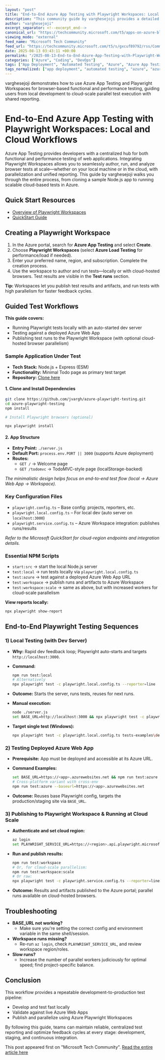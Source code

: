 ```yaml
---
layout: "post"
title: "End-to-End Azure App Testing with Playwright Workspaces: Local and Cloud Workflows"
description: "This community guide by varghesejoji provides a detailed walkthrough on using Azure App Testing with Playwright Workspaces for scalable browser-based app testing. It covers local setup, integration with Azure Web Apps, scripting, troubleshooting, and leveraging cloud-hosted browsers for parallel test execution. Emphasis is placed on configuration, practical NPM scripts, and workflows to optimize functional and performance testing in development and CI pipelines."
author: "varghesejoji"
excerpt_separator: <!--excerpt_end-->
canonical_url: "https://techcommunity.microsoft.com/t5/apps-on-azure-blog/azure-app-testing-playwright-workspaces-for-local-to-cloud-test/ba-p/4442711"
viewing_mode: "external"
feed_name: "Microsoft Tech Community"
feed_url: "https://techcommunity.microsoft.com/t5/s/gxcuf89792/rss/Community"
date: 2025-08-13 03:43:11 +00:00
permalink: "/2025-08-13-End-to-End-Azure-App-Testing-with-Playwright-Workspaces-Local-and-Cloud-Workflows.html"
categories: ["Azure", "Coding", "DevOps"]
tags: ["App Deployment", "Automated Testing", "Azure", "Azure App Testing", "Azure Portal", "Azure Web App", "Browser Automation", "CI/CD", "Cloud Testing", "Coding", "Community", "Continuous Integration", "DevOps", "Express", "Functional Testing", "JavaScript", "Microsoft Azure", "Node.js", "npm Scripts", "Performance Testing", "Playwright", "Playwright Workspaces", "Test Parallelism", "Test Reporting", "Testing Configuration"]
tags_normalized: ["app deployment", "automated testing", "azure", "azure app testing", "azure portal", "azure web app", "browser automation", "cislashcd", "cloud testing", "coding", "community", "continuous integration", "devops", "express", "functional testing", "javascript", "microsoft azure", "nodedotjs", "npm scripts", "performance testing", "playwright", "playwright workspaces", "test parallelism", "test reporting", "testing configuration"]
---
```


varghesejoji demonstrates how to use Azure App Testing and Playwright Workspaces for browser-based functional and performance testing, guiding users from local development to cloud-scale parallel test execution with shared reporting.<!--excerpt_end-->

# End-to-End Azure App Testing with Playwright Workspaces: Local and Cloud Workflows

Azure App Testing provides developers with a centralized hub for both functional and performance testing of web applications. Integrating Playwright Workspaces allows you to seamlessly author, run, and analyze browser tests at scale—whether on your local machine or in the cloud, with parallelization and unified reporting. This guide by varghesejoji walks you through the entire process, from cloning a sample Node.js app to running scalable cloud-based tests in Azure.

## Quick Start Resources

- [Overview of Playwright Workspaces](https://learn.microsoft.com/en-us/azure/app-testing/playwright-workspaces/overview-what-is-microsoft-playwright-workspaces)
- [QuickStart Guide](https://learn.microsoft.com/en-us/azure/app-testing/playwright-workspaces/quickstart-run-end-to-end-tests?tabs=playwrightcli&pivots=playwright-test-runner)

## Creating a Playwright Workspace

1. In the Azure portal, search for **Azure App Testing** and select **Create**.
2. Choose **Playwright Workspaces** (select **Azure Load Testing** for performance/load if needed).
3. Enter your preferred name, region, and subscription. Complete the creation process.
4. Use the workspace to author and run tests—locally or with cloud-hosted browsers. Test results are visible in the **Test runs** section.

**Tip:** Workspaces let you publish test results and artifacts, and run tests with high parallelism for faster feedback cycles.

## Guided Test Workflows

**This guide covers:**

- Running Playwright tests locally with an auto-started dev server
- Testing against a deployed Azure Web App
- Publishing test runs to the Playwright Workspace (with optional cloud-hosted browser parallelism)

### Sample Application Under Test

- **Tech Stack:** Node.js + Express (ESM)
- **Functionality:** Minimal Todo page as primary test target
- **Repository:** [Clone here](https://github.com/jvargh/azure-playwright-testing)

#### 1. Clone and Install Dependencies

```sh
git clone https://github.com/jvargh/azure-playwright-testing.git
cd azure-playwright-testing
npm install

# Install Playwright browsers (optional)

npx playwright install
```

#### 2. App Structure

- **Entry Point:** `./server.js`
- **Default Port:** `process.env.PORT || 3000` (supports Azure deployment)
- **Routes:**
  - `GET /` → Welcome page
  - `GET /todomvc` → TodoMVC-style page (localStorage-backed)

_The minimalistic design helps focus on end-to-end test flow (local → Azure Web App → Workspace)._

### Key Configuration Files

- `playwright.config.ts` – Base config: projects, reporters, etc.
- `playwright.local.config.ts` – For local dev (auto server on `localhost:3000`)
- `playwright.service.config.ts` – Azure Workspace integration: publishes runs/results

_Refer to the Microsoft QuickStart for cloud-region endpoints and integration details._

### Essential NPM Scripts

- `start:src` → start the local Node.js server
- `test:local` → run tests locally via `playwright.local.config.ts`
- `test:azure` → test against a deployed Azure Web App URL
- `test:workspace` → publish runs and artifacts to Azure Workspace
- `test:workspace:scale` → same as above, but with increased workers for cloud-scale parallelism

**View reports locally:**

```sh
npx playwright show-report
```

## End-to-End Playwright Testing Sequences

### 1) Local Testing (with Dev Server)

- **Why:** Rapid dev feedback loop; Playwright auto-starts and targets `http://localhost:3000`.
- **Command:**

  ```sh
  npm run test:local
  # Alternatively
  npx playwright test -c playwright.local.config.ts --reporter=line
  ```

- **Outcome:** Starts the server, runs tests, reuses for next runs.
- **Manual execution:**

  ```sh
  node ./server.js
  set BASE_URL=http://localhost:3000 && npx playwright test -c playwright.config.ts --reporter=line
  ```

- **Target single test (Windows):**

  ```sh
  npx playwright test -c playwright.local.config.ts tests-examples\demo-todo-app.spec.ts -g "should allow me to add todo items" --reporter=line
  ```

### 2) Testing Deployed Azure Web App

- **Prerequisite:** App must be deployed and accessible at its Azure URL.
- **Command Examples:**

  ```sh
  set BASE_URL=https://<app>.azurewebsites.net && npm run test:azure
  # Cross-platform variant with cross-env
  npm run test:azure --baseurl=https://<app>.azurewebsites.net
  ```

- **Outcome:** Reuses base Playwright config, targets the production/staging site via `BASE_URL`.

### 3) Publishing to Playwright Workspace & Running at Cloud Scale

- **Authenticate and set cloud region:**

  ```sh
  az login
  set PLAYWRIGHT_SERVICE_URL=https://<region>.api.playwright.microsoft.com
  ```

- **Run and publish results:**

  ```sh
  npm run test:workspace
  # Or, for cloud-scale parallelism:
  npm run test:workspace:scale
  # Or raw:
  npx playwright test -c playwright.service.config.ts --reporter=line
  ```

- **Outcome:** Results and artifacts published to the Azure portal; parallel runs available on cloud-hosted browsers.

## Troubleshooting

- **BASE_URL not working?**
  - Make sure you're setting the correct config and environment variable in the same shell/session.
- **Workspace runs missing?**
  - Re-run `az login`, check `PLAYWRIGHT_SERVICE_URL`, and review workspace region/roles.
- **Slow runs?**
  - Increase the number of parallel workers judiciously for optimal speed; find project-specific balance.

## Conclusion

This workflow provides a repeatable development-to-production test pipeline:

- Develop and test fast locally
- Validate against live Azure Web Apps
- Publish and parallelize using Azure Playwright Workspaces

By following this guide, teams can maintain reliable, centralized test reporting and optimize feedback cycles at every stage: development, staging, and continuous integration.

This post appeared first on "Microsoft Tech Community". [Read the entire article here](https://techcommunity.microsoft.com/t5/apps-on-azure-blog/azure-app-testing-playwright-workspaces-for-local-to-cloud-test/ba-p/4442711)
